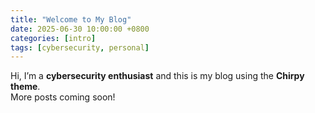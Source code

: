 ```yaml
---
title: "Welcome to My Blog"
date: 2025-06-30 10:00:00 +0800
categories: [intro]
tags: [cybersecurity, personal]
---
```


Hi, I’m a **cybersecurity enthusiast** and this is my blog using the **Chirpy theme**.  
More posts coming soon!
